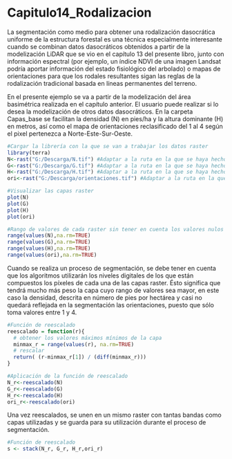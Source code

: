 # Capitulo14_Rodalizacion

La segmentación como medio para obtener una rodalización dasocrática uniforme de la estructura forestal es una técnica especialmente interesante cuando se combinan datos dasocráticos obtenidos a partir de la modelización LiDAR que se vio en el capítulo 13 del presente libro, junto con información espectral (por ejemplo, un índice NDVI de una imagen Landsat podría aportar información del estado fisiológico del arbolado) o mapas de orientaciones para que los rodales resultantes sigan las reglas de la rodalización tradicional basada en líneas permanentes del terreno.

En el presente ejemplo se va a partir de la modelización del área basimétrica realizada en el capítulo anterior. El usuario puede realizar si lo desea la modelización de otros datos dasocráticos. En la carpeta Capas_base se facilitan la densidad (N) en pies/ha y la altura dominante (H) en metros, así como el mapa de orientaciones reclasificado del 1 al 4 según el pixel pertenezca a Norte-Este-Sur-Oeste.

```r
#Cargar la librería con la que se van a trabajar los datos raster
library(terra)
N<-rast("G:/Descarga/N.tif") #Adaptar a la ruta en la que se haya hecho la descarga
G<-rast("G:/Descarga/G.tif") #Adaptar a la ruta en la que se haya hecho la descarga
H<-rast("G:/Descarga/H.tif") #Adaptar a la ruta en la que se haya hecho la descarga
ori<-rast("G:/Descarga/orientaciones.tif") #Adaptar a la ruta en la que se haya hecho la descarga

#Visualizar las capas raster
plot(N)
plot(G)
plot(H)
plot(ori)

#Rango de valores de cada raster sin tener en cuenta los valores nulos (na.rm=TRUE)
range(values(N),na.rm=TRUE)
range(values(G),na.rm=TRUE)
range(values(H),na.rm=TRUE)
range(values(ori),na.rm=TRUE)
```

Cuando se realiza un proceso de segmentación, se debe tener en cuenta que los algoritmos utilizarán los niveles digitales de los que están compuestos los píxeles de cada una de las capas raster. Ésto significa que tendrá mucho más peso la capa cuyo rango de valores sea mayor, en este caso la densidad, descrita en número de pies por hectárea y casi no quedará reflejada en la segmentación las orientaciones, puesto que sólo toma valores entre 1 y 4.

```r
#Función de reescalado
reescalado = function(r){
  # obtener los valores máximos mínimos de la capa
  minmax_r = range(values(r), na.rm=TRUE) 
  # rescalar 
  return( (r-minmax_r[1]) / (diff(minmax_r)))
}

#Aplicación de la función de reescalado
N_r<-reescalado(N)
G_r<-reescalado(G)
H_r<-reescalado(H)
ori_r<-reescalado(ori)
```

Una vez reescalados, se unen en un mismo raster con tantas bandas como capas utilizadas y se guarda para su utilización durante el proceso de segmentación.
```r
#Función de reescalado
s <- stack(N_r, G_r, H_r,ori_r)
```
